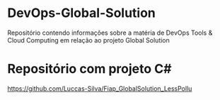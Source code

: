 # DevOps-Global-Solution
Repositório contendo informações sobre a matéria de DevOps Tools &amp; Cloud Computing em relação ao projeto Global Solution

# Repositório com projeto C#
https://github.com/Luccas-Silva/Fiap_GlobalSolution_LessPollu
